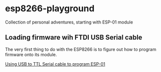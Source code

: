 # esp8266-playground

Collection of personal adventures, starting with ESP-01 module

## Loading firmware wih FTDI USB Serial cable

The very first thing to do with the ESP8266 is to figure out how to program firmware onto its module.

 [Using USB to TTL Serial cable to program ESP-01](Breadboard_Programmer_USB_TTL_FT232R_3v3/README.md)
